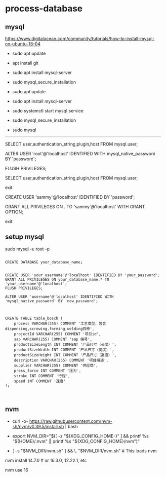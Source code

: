 # process-database


## mysql

https://www.digitalocean.com/community/tutorials/how-to-install-mysql-on-ubuntu-18-04


- sudo apt update

- apt install git

- sudo apt install mysql-server
- sudo mysql_secure_installation


- sudo apt update
- sudo apt install mysql-server
- sudo systemctl start mysql.service
- sudo mysql_secure_installation
- sudo mysql

--- 

SELECT user,authentication_string,plugin,host FROM mysql.user;


ALTER USER 'root'@'localhost' IDENTIFIED WITH mysql_native_password BY 'password';


FLUSH PRIVILEGES;

SELECT user,authentication_string,plugin,host FROM mysql.user;

exit

CREATE USER 'sammy'@'localhost' IDENTIFIED BY 'password';

GRANT ALL PRIVILEGES ON *.* TO 'sammy'@'localhost' WITH GRANT OPTION;

exit


## setup mysql

sudo mysql -u root -p
```

CREATE DATABASE your_database_name;

```


```

CREATE USER 'your_username'@'localhost' IDENTIFIED BY 'your_password';
GRANT ALL PRIVILEGES ON your_database_name.* TO 'your_username'@'localhost';
FLUSH PRIVILEGES;

ALTER USER 'username'@'localhost' IDENTIFIED WITH 'mysql_native_password' BY 'new_password';


```

```

CREATE TABLE table_bosch (
    process VARCHAR(255) COMMENT '工艺类型，包含dispensing,screwing,forming,welding四种',
    projectId VARCHAR(255) COMMENT '项目id',
    sap VARCHAR(255) COMMENT 'sap 编号',
    productSizeLength INT COMMENT '产品尺寸（长度）',
    productSizeWidth INT COMMENT '产品尺寸（宽度）',
    productSizeHeight INT COMMENT '产品尺寸（高度）',
    description VARCHAR(255) COMMENT '项目描述',
    supplier VARCHAR(255) COMMENT '供应商',
    press_force INT COMMENT '压力',
    stroke INT COMMENT '行程',
    speed INT COMMENT '速度'
);



```


## nvm
- curl -o- https://raw.githubusercontent.com/nvm-sh/nvm/v0.39.5/install.sh | bash

- export NVM_DIR="$([ -z "${XDG_CONFIG_HOME-}" ] && printf %s "${HOME}/.nvm" || printf %s "${XDG_CONFIG_HOME}/nvm")"

- [ -s "$NVM_DIR/nvm.sh" ] && \. "$NVM_DIR/nvm.sh" # This loads nvm

nvm install 14.7.0 # or 16.3.0, 12.22.1, etc

nvm use 16
